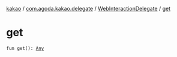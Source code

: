 [kakao](../../index.md) / [com.agoda.kakao.delegate](../index.md) / [WebInteractionDelegate](index.md) / [get](./get.md)

# get

`fun get(): `[`Any`](https://kotlinlang.org/api/latest/jvm/stdlib/kotlin/-any/index.html)